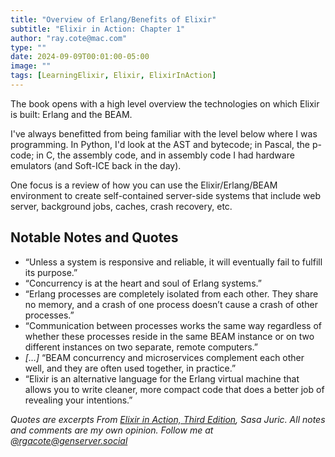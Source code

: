 ```yaml
---
title: "Overview of Erlang/Benefits of Elixir"
subtitle: "Elixir in Action: Chapter 1"
author: "ray.cote@mac.com"
type: ""
date: 2024-09-09T00:01:00-05:00
image: ""
tags: [LearningElixir, Elixir, ElixirInAction]
---
```


The book opens with a high level overview the technologies on which Elixir is built: Erlang and the BEAM.

I've always benefitted from being familiar with the level below where I was programming.
In Python, I'd look at the AST and bytecode; in Pascal, the p-code; in C, the assembly code, and in assembly code I had hardware emulators (and Soft-ICE back in the day).

One focus is a review of how you can use the Elixir/Erlang/BEAM environment to create self-contained server-side systems that include web server, background jobs, caches, crash recovery, etc.


## Notable Notes and Quotes



<!--more-->

- “Unless a system is responsive and reliable, it will eventually fail to fulfill its purpose.”
- “Concurrency is at the heart and soul of Erlang systems.”
- “Erlang processes are completely isolated from each other. They share no memory, and a crash of one process doesn’t cause a crash of other processes.”
- “Communication between processes works the same way regardless of whether these processes reside in the same BEAM instance or on two different instances on two separate, remote computers.”
- _[…]_ “BEAM concurrency and microservices complement each other well, and they are often used together, in practice.”
- “Elixir is an alternative language for the Erlang virtual machine that allows you to write cleaner, more compact code that does a better job of revealing your intentions.”


_Quotes are excerpts From [Elixir in Action, Third Edition](https://www.manning.com/books/elixir-in-action-third-edition), Sasa Juric._
_All notes and comments are my own opinion. Follow me at [@rgacote@genserver.social](https://genserver.social/rgacote)_
